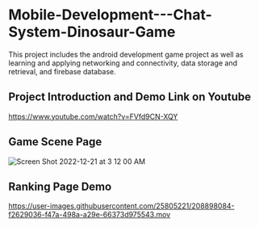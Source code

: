 # Mobile-Development---Chat-System-Dinosaur-Game
This project includes the android development game project as well as learning and applying networking and connectivity,  data storage and retrieval, and firebase database.

## Project Introduction and Demo Link on Youtube

https://www.youtube.com/watch?v=FVfd9CN-XQY

## Game Scene Page

![Screen Shot 2022-12-21 at 3 12 00 AM](https://user-images.githubusercontent.com/25805221/208898153-693c9aaf-18b0-4f04-a90f-77cfc4b9c1de.png)

## Ranking Page Demo

https://user-images.githubusercontent.com/25805221/208898084-f2629036-f47a-498a-a29e-66373d975543.mov




